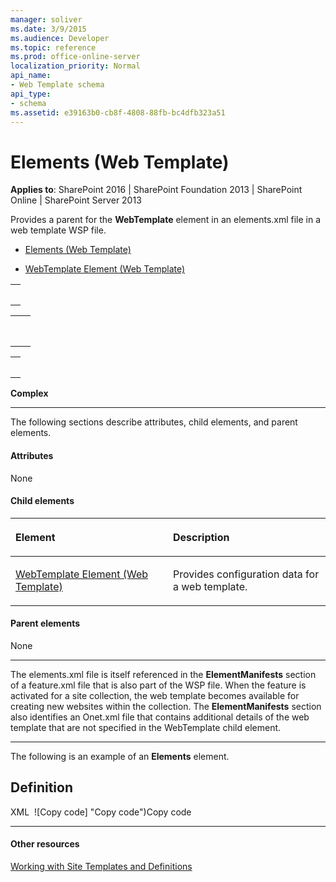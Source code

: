 ```yaml
---
manager: soliver
ms.date: 3/9/2015
ms.audience: Developer
ms.topic: reference
ms.prod: office-online-server
localization_priority: Normal
api_name:
- Web Template schema
api_type:
- schema
ms.assetid: e39163b0-cb8f-4808-88fb-bc4dfb323a51
---
```


# Elements (Web Template)

**Applies to**: SharePoint 2016 | SharePoint Foundation 2013 | SharePoint Online | SharePoint Server 2013

Provides a parent for the **WebTemplate** element in an elements.xml file in a web template WSP file.

- [Elements (Web Template)](elements-web-template.md)

- [WebTemplate Element (Web Template)](webtemplate-element-web-template.md)

<span codelanguage="other"></span>
<table>
<colgroup>
<col width="100%" />
</colgroup>
<tbody>
<tr class="odd">
<td align="left"><pre><code><Elements xmlns="http://schemas.microsoft.com/sharepoint/"></code></pre></td>
</tr>
</tbody>
</table>

<span codelanguage="other"></span>
<table>
<colgroup>
<col width="100%" />
</colgroup>
<tbody>
<tr class="odd">
<td align="left"><pre><code>  <WebTemplate ...></code></pre></td>
</tr>
</tbody>
</table>

<span codelanguage="other"></span>
<table>
<colgroup>
<col width="100%" />
</colgroup>
<tbody>
<tr class="odd">
<td align="left"><pre><code></Elements></code></pre></td>
</tr>
</tbody>
</table>

**Complex**


--------------------------------------------------------------------------------------------------------------------------------------------------------------------------------------------------------------------------------------

The following sections describe attributes, child elements, and parent
elements.

#### Attributes

None

#### Child elements

<table>
<colgroup>
<col width="50%" />
<col width="50%" />
</colgroup>
<thead>
<tr class="header">
<th align="left"><p>Element</p></th>
<th align="left"><p>Description</p></th>
</tr>
</thead>
<tbody>
<tr class="odd">
<td align="left"><p><span sdata="link"><a href="webtemplate-element-web-template.md">WebTemplate Element (Web Template)</a></span></p></td>
<td align="left"><p>Provides configuration data for a web template.</p></td>
</tr>
</tbody>
</table>

#### Parent elements

None


------------------------------------------------------------------------------------------------------------------------------------------------------------------------------------------

The <span class="code">elements.xml</span> file is itself referenced in
the **ElementManifests** section of a <span
class="code">feature.xml</span> file that is also part of the WSP file.
When the feature is activated for a site collection, the web template
becomes available for creating new websites within the collection. The
**ElementManifests** section also identifies an
<span class="code">Onet.xml</span> file that contains additional details
of the web template that are not specified in the <span
class="keyword">WebTemplate</span> child element.


------------------------------------------------------------------------------------------------------------------------------------------------------------------------------------------

The following is an example of an **Elements**
element.

## Definition
XML 
<span class="copyCode" onclick="CopyCode(this)"
onkeypress="CopyCode_CheckKey(this, event)"
onmouseover="ChangeCopyCodeIcon(this)"
onmouseout="ChangeCopyCodeIcon(this)" tabindex="0">![Copy
code] "Copy code")Copy code</span>
    <Elements xmlns="http://schemas.microsoft.com/sharepoint/">
      <WebTemplate 
        AdjustHijriDays="0" 
        AlternateCssUrl="" 
        AlternateHeader="" 
        BaseTemplateID="9" 
        BaseTemplateName="BLOG" 
        BaseConfigurationID="0" 
        CalendarType="1" 
        Collation="25" 
        ContainsDefaultLists="TRUE" 
        CustomizedCssFiles="" 
        CustomJSUrl="" 
        Description="A 4th Generation Blog Site." 
        ExcludeFromOfflineClient="FALSE" 
        Locale="1033" 
        Name="BlogIV" 
        ParserEnabled="TRUE" 
        PortalName="" 
        PortalUrl="" 
        PresenceEnabled="TRUE" 
        ProductVersion="4" 
        QuickLaunchEnabled="TRUE" 
        Subweb="TRUE" 
        SyndicationEnabled="TRUE" 
        Time24="FALSE" 
        TimeZone="13" 
        Title="BlogIV" 
        TreeViewEnabled="FALSE" 
        UIVersionConfigurationEnabled="FALSE" />
    </Elements>


-------------------------------------------------------------------------------------------------------------------------------------------------------------------------------------------

#### Other resources

[Working with Site Templates and
Definitions](http://msdn.microsoft.com/library/1edf6d4d-eddb-4cb5-9034-ed394e8a3e01(Office.15).aspx)








